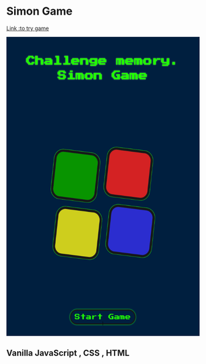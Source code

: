 # Simon Game

[Link :to try game](https://bargamotova.github.io/)

<div align="center" >
<img src="/screen.png"  width="524" height="781" alt="title of  simon game"/>
</div>

## Vanilla JavaScript , CSS , HTML
